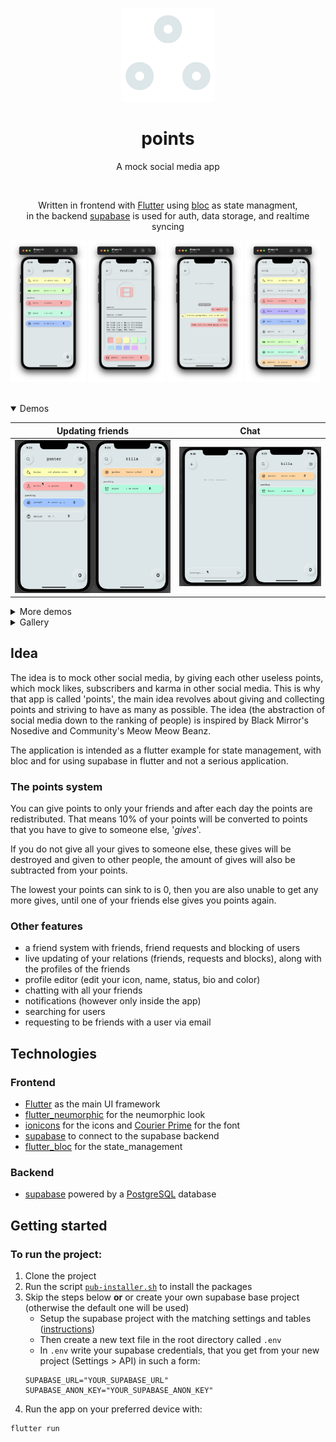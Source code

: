 <p align="center">
    <img width="150pixels" src=".github/logo-white.png">
</p>

<h1 align="center">points</h1>

<p align="center">
A mock social media app
</p>

<br>

<p align="center">
    Written in frontend with <a Dart and href="https://flutter.dev">Flutter</a> using <a href="https://pub.dev/packages/bloc">bloc</a> as state managment,<br> 
    in the backend <a href="https://supabase.com">supabase</a> is used for auth, data storage, and realtime syncing
</p>

<p float="center">
  <img src=".github/home.png" width="24%">
  <img src=".github/user-profile.png" width="24%">
  <img src=".github/chat.png" width="24%">
  <img src=".github/user-discovery.png" width="24%">  
</p>

<br>

<!--- Inspired by: https://github.com/robertodoering/harpy/blob/master/README.md --->

<details open>
  <summary>Demos</summary>
  
  | **Updating friends** | **Chat** |
  | :---: | :---: |
  | <kbd><img src=".github/relations-demo.gif"/></kbd> | <kbd><img src=".github/chat-demo.gif"/></kbd>
</details>

<details>
    <summary>More demos</summary>
    
   | **Sign in** | **Sign up** | **Profile** |
   | :---: | :---: | :---: |
   | <kbd><img src=".github/sign-in-demo.gif"/></kbd> | <kbd><img src=".github/sign-up-demo.gif"/></kbd> | <kbd><img src=".github/profile-demo.gif"/></kbd> |
     
</details>

<details>
  <summary>Gallery</summary>
  
  | **Sign in** | **Home** | **Profile** |
  | :---: | :---: | :---: |
  | <kbd><img src=".github/log-in.png"/></kbd> | <kbd><img src=".github/home.png"/></kbd> | <kbd><img src=".github/user-profile.png"/></kbd> |
  | **Invite friend by email** | **Chat** | **Clicked on user** |
  | <kbd><img src=".github/user-email.png"/></kbd> | <kbd><img src=".github/chat.png"/></kbd> | <kbd><img src=".github/user-close.png"/></kbd> |
</details>

## Idea
The idea is to mock other social media, by giving each other useless points, 
which mock likes, subscribers and karma in other social media.
This is why that app is called 'points',
the main idea revolves about giving and collecting points
and striving to have as many as possible.
The idea (the abstraction of social media down to the ranking of people)
is inspired by Black Mirror's Nosedive and Community's Meow Meow Beanz.

The application is intended as a flutter example for state management,
with bloc and for using supabase in flutter and not a serious application.

### The points system
You can give points to only your friends and
after each day the points are redistributed.
That means 10% of your points will be converted to points
that you have to give to someone else, '*gives*'.

If you do not give all your gives to someone else,
these gives will be destroyed and given to other people,
the amount of gives will also be subtracted from your points.

The lowest your points can sink to is 0,
then you are also unable to get any more gives,
until one of your friends else gives you points again.

### Other features
- a friend system with friends, friend requests and blocking of users
- live updating of your relations (friends, requests and blocks),
  along with the profiles of the friends
- profile editor (edit your icon, name, status, bio and color)
- chatting with all your friends
- notifications (however only inside the app)
- searching for users
- requesting to be friends with a user via email

## Technologies
### Frontend
- [Flutter](https://flutter.dev) as the main UI framework
- [flutter_neumorphic](https://pub.dev/packages/flutter_neumorphic) for the neumorphic look
- [ionicons](https://pub.dev/packages/ionicons) for the icons and [Courier Prime](https://fonts.google.com/specimen/Courier+Prime) for the font
- [supabase](https://pub.dev/packages/supabase) to connect to the supabase backend
- [flutter_bloc](https://pub.dev/packages/flutter_bloc) for the state_management
 
### Backend
- [supabase](https://supabase.com) powered by a [PostgreSQL](https://postgresql.org) database

## Getting started

### To run the project:
1. Clone the project
2. Run the script [`pub-installer.sh`](https://github.com/bit-burger/points/blob/develop/pub-installer.sh) to install the packages
3. Skip the steps below **or** or create your own supabase base project (otherwise the default one will be used)
    - Setup the supabase project with the matching settings and tables ([instructions](supabase/README.md))
    - Then create a new text file in the root directory called `.env`
    - In `.env` write your supabase credentials,
       that you get from your new project (Settings > API) in such a form:
    ```shell script
    SUPABASE_URL="YOUR_SUPABASE_URL"
    SUPABASE_ANON_KEY="YOUR_SUPABASE_ANON_KEY"
    ```
4. Run the app on your preferred device with:
```shell script
flutter run
```
